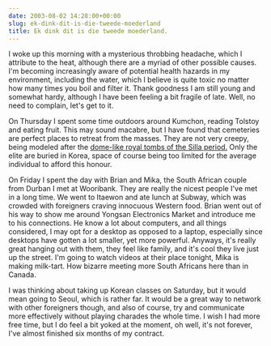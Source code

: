 ```yaml
---
date: 2003-08-02 14:28:00+00:00
slug: ek-dink-dit-is-die-tweede-moederland
title: Ek dink dit is die tweede moederland.
---
```


I woke up this morning with a mysterious throbbing headache, which I attribute to the heat, although there are a myriad of other possible causes. I'm becoming increasingly aware of potential health hazards in my environment, including the water, which I believe is quite toxic no matter how many times you boil and filter it. Thank goodness I am still young and somewhat hardy, although I have been feeling a bit fragile of late. Well, no need to complain, let's get to it.

On Thursday I spent some time outdoors around Kumchon, reading Tolstoy and eating fruit. This may sound macabre, but I have found that cemeteries are perfect places to retreat from the masses. They are not very creepy, being modeled after the [dome-like royal tombs of the Silla period.](http://www.oatc.net/ustu/daereungwon.html) Only the elite are buried in Korea, space of course being too limited for the average individual to afford this honour.

On Friday I spent the day with Brian and Mika, the South African couple from Durban I met at Wooribank. They are really the nicest people I've met in a long time. We went to Itaewon and ate lunch at Subway, which was crowded with foreigners craving innocuous Western food. Brian went out of his way to show me around Yongsan Electronics Market and introduce me to his connections. He know a lot about computers, and all things considered, I may opt for a desktop as opposed to a laptop, especially since desktops have gotten a lot smaller, yet more powerful. Anyways, it's really great hanging out with them, they feel like family, and it's cool they live just up the street. I'm going to watch videos at their place tonight, Mika is making milk-tart. How bizarre meeting more South Africans here than in Canada.

I was thinking about taking up Korean classes on Saturday, but it would mean going to Seoul, which is rather far. It would be a great way to network with other foreigners though, and also of course, try and communicate more effectively without playing charades the whole time. I wish I had more free time, but I do feel a bit yoked at the moment, oh well, it's not forever, I've almost finished six months of my contract.
